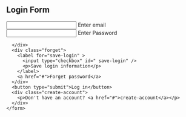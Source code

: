 <!DOCTYPE html>
<html lang="en">
<head>
  <meta charset="UTF-8">
  <meta name="viewport" content="width=device-width, initial-scale=1.0">
  <title>Document</title>
  <link rel="stylesheet" href="style.css">
</head>
<body>
  <div class="container">
    <form action="#">
      <h2>Login Form</h2>
      <div class="input-field">
        <input type="text" required />
        <label >Enter email</label>
      </div>
      <div class="input-field">
        <input type="password" required/>
        <label>Enter Password</label>

      </div>
      <div class="forget">
        <label for="save-login" >
          <input type="checkbox" id=" save-login" />
          <p>Save login information</p>
        </label>
        <a href="#">Forget password</a>
      </div>
      <button type="submit">Log in</button>
      <div class="create-account">
        <p>Don't have an account? <a href="#">create-account</a></p>
      </div>
    </form>

  </div>
</body>
</html>
